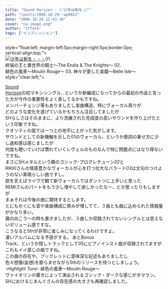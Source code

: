 ```yaml
---
title: "Sound Horizon - \"少年は剣を…\""
path: "/posts/2006-10-29--wp0022"
date: "2006-10-29 12:43:30"
cover: "no-image.png"
author: "stfate"
tags: ["インプレッション"]
---
```


<style type="text/css">
<!--
p {white-space: pre-wrap};
-->
</style>

style="float:left; margin-left:5px;margin-right:5px;border:0px; vertical-align:top;">
<a href="http://www.amazon.co.jp/exec/obidos/ASIN/B000HBK16A/invisibleair-22" target="_blank"><img src="http://images-jp.amazon.com/images/P/B000HBK16A.09.MZZZZZZZ.jpg" alt="少年は剣を・・・"  /></a>01. 終端の王と異世界の騎士～The Endia & The Knights～
02. 緋色の風車～Moulin Rouge～
03. 神々が愛した楽園～Belle Isle～ 
style="clear:left;">

<!--more-->
<a href="http://sound-horizon.net/" target="_blank">Sound Horizon</a>の初マキシシングル…というか新編成になってからの最初の作品と言った方が今作の重要性をよく表してるかもですね。
メンバーチェンジ等もありましたし楽曲構造、特にヴォーカル周りが
どのような変化を遂げているかもちろん注目してましたが
SHらしさはそのままに、より洗練された完成度の高いサウンドを作り上げたという印象ですね。
クオリティの面では一つ上の地平に上がった気がします。
サウンドとしての新機軸を示した01のヴォーカル、というか歌詞の乗せ方に少し違和感は感じましたが
何度も聴いていけば慣れていくレヴェルのものなんで特に問題点にはなり得ないですね。
まさにSHメタルという趣のゴシック･プログレチューン<em>02</em>と
RIKKIさんの情感豊かなヴォーカルが心を打つ壮大なバラード<em>03</em>は文句のつけようのない素晴らしい曲ですし。
欲を言えばライヴで観て新ヴォーカルではダントツに上手いと思った
REMIさんのパートをもう少し増やして欲しかったなー、とか思ったりもしますが
まぁそれは今後の曲に期待するとします。
とにもかくにも音や楽曲構成に厚みが増してて、３曲とも曲に込められた情報量がかなり多い。
霧の向こう～の時も書きましたが、３曲しか収録されてないシングルとは思えないボリューム感ですな。
こうなると5thが非常に楽しみになってくるわけですよ。
凄いアルバムになる予感がする。
あとBonus Track、というか隠しトラックとして05にピアノインスト曲が収録されてますが
これもイイ感じの曲ですね。
この曲の存在や、ブックレットに意味深な記述もありましたし
色々想像(妄想)を膨らませながら5thのリリースを待つとしましょう。
<em>-Highlight Tune-</em>
緋色の風車～Moulin Rouge～
ヴァイオリンの響きによって演出されるゴシック・ダークな感じがタマラン。
SHにおけるじまんぐさんの存在感の大きさも再確認しました。
